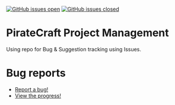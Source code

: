 [![GitHub issues open](https://img.shields.io/github/issues-raw/piratecraft/dev?color=red&label=open%20bugs&style=for-the-badge)](https://github.com/PirateCraft/dev/issues)
[![GitHub issues closed](https://img.shields.io/github/issues-closed-raw/piratecraft/dev?color=green&label=closed%20bugs&style=for-the-badge)](https://github.com/PirateCraft/dev/issues)

# PirateCraft Project Management
Using repo for Bug & Suggestion tracking using Issues.

# Bug reports
- [Report a bug!](https://github.com/PirateCraft/dev/issues/new/choose)
- [View the progress!](https://github.com/PirateCraft/dev/projects/1)
